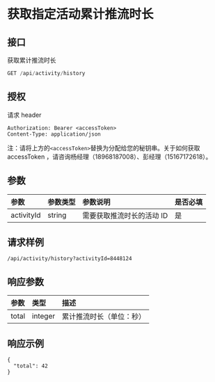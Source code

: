 # 获取指定活动累计推流时长

## 接口

获取累计推流时长

```javascript
GET /api/activity/history
```

## 授权

请求 header

```http
Authorization: Bearer <accessToken>
Content-Type: application/json
```

注：请将上方的`<accessToken>`替换为分配给您的秘钥串。关于如何获取 accessToken ，请咨询杨经理（18968187008）、彭经理（15167172618）。

## 参数

| 参数 | 参数类型 | 参数说明 | 是否必填 |
| :--- | :--- | :--- | :--- |
| activityId | string | 需要获取推流时长的活动 ID | 是 |

## 请求样例

```text
/api/activity/history?activityId=8448124
```

## 响应参数

| 参数 | 类型 | 描述 |
| :--- | :--- | :--- |
| total | integer | 累计推流时长（单位：秒） |

## 响应示例

```text
{
  "total": 42
}
```

